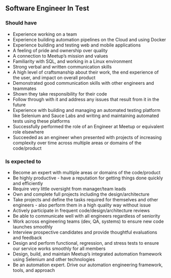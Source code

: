 Software Engineer In Test
-------------------------

### Should have
* Experience working on a team
* Experience building automation pipelines on the Cloud and using Docker
* Experience building and testing web and mobile applications
* A feeling of pride and ownership over quality
* A connection to Meetup’s mission and values
* Familiarity with SQL, and working in a Linux environment
* Strong verbal and written communication skills
* A high level of craftsmanship about their work, the end experience of the user, and impact on overall product
* Demonstrated good communication skills with other engineers and teammates
* Shown they take responsibility for their code
* Follow through with it and address any issues that result from it in the future
* Experience with building and managing an automated testing platform like Selenium and Sauce Labs and writing and maintaining automated tests using these platforms
* Successfully performed the role of an Engineer at Meetup or equivalent role elsewhere
* Succeeded as an engineer when presented with projects of increasing complexity over time across multiple areas or domains of the code/product

### Is expected to
* Become an expert with multiple areas or domains of the code/product
* Be highly productive - have a reputation for getting things done quickly and efficiently
* Require very little oversight from manager/team leads
* Own and complete full projects including the design/architecture
* Take projects and define the tasks required for themselves and other engineers - also perform them in a high quality way without issue
* Actively participate in frequent code/design/architecture reviews
* Be able to communicate well with all engineers regardless of seniority
* Work across engineering teams (dev, QA, systems) to ensure new code launches smoothly
* Interview prospective candidates and provide thoughtful evaluations and feedback
* Design and perform functional, regression, and stress tests to ensure our service works smoothly for all members
* Design, build, and maintain Meetup’s integrated automation framework using Selenium and other technologies
* Be an automation expert. Drive our automation engineering framework, tools, and approach

